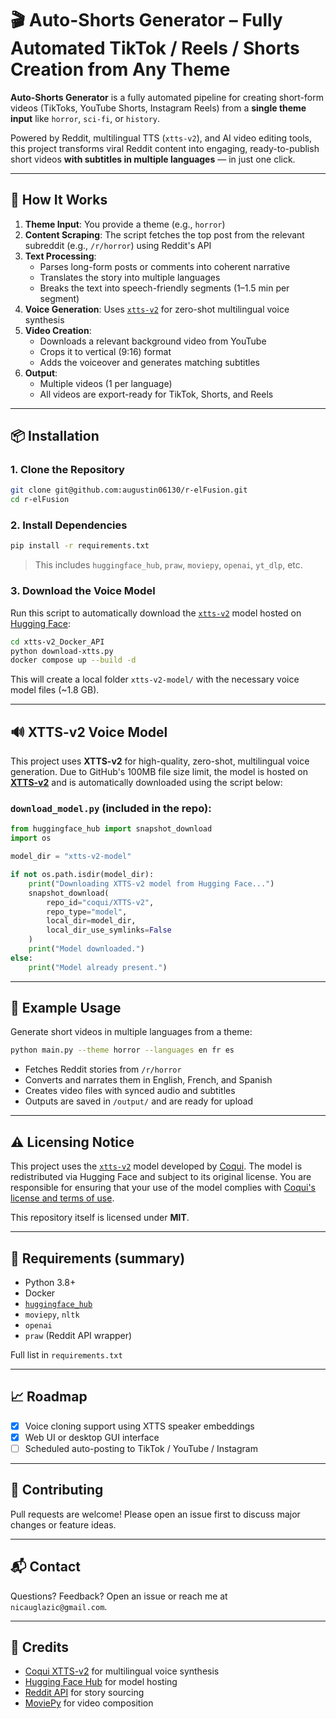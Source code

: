 # 🎬 Auto-Shorts Generator – Fully Automated TikTok / Reels / Shorts Creation from Any Theme

**Auto-Shorts Generator** is a fully automated pipeline for creating short-form videos (TikToks, YouTube Shorts, Instagram Reels) from a **single theme input** like `horror`, `sci-fi`, or `history`.

Powered by Reddit, multilingual TTS (`xtts-v2`), and AI video editing tools, this project transforms viral Reddit content into engaging, ready-to-publish short videos **with subtitles in multiple languages** — in just one click.

---

## 🧠 How It Works

1. **Theme Input**: You provide a theme (e.g., `horror`)
2. **Content Scraping**: The script fetches the top post from the relevant subreddit (e.g., `/r/horror`) using Reddit's API
3. **Text Processing**:
   - Parses long-form posts or comments into coherent narrative
   - Translates the story into multiple languages
   - Breaks the text into speech-friendly segments (1–1.5 min per segment)
4. **Voice Generation**: Uses [`xtts-v2`](https://huggingface.co/coqui/XTTS-v2) for zero-shot multilingual voice synthesis
5. **Video Creation**:
   - Downloads a relevant background video from YouTube
   - Crops it to vertical (9:16) format
   - Adds the voiceover and generates matching subtitles
6. **Output**:
   - Multiple videos (1 per language)
   - All videos are export-ready for TikTok, Shorts, and Reels

---

## 📦 Installation

### 1. Clone the Repository

```bash
git clone git@github.com:augustin06130/r-elFusion.git
cd r-elFusion
````

### 2. Install Dependencies

```bash
pip install -r requirements.txt
```

> This includes `huggingface_hub`, `praw`, `moviepy`, `openai`, `yt_dlp`, etc.

### 3. Download the Voice Model

Run this script to automatically download the [`xtts-v2`](https://huggingface.co/coqui/XTTS-v2) model hosted on [Hugging Face](https://huggingface.co/):

```bash
cd xtts-v2_Docker_API
python download-xtts.py
docker compose up --build -d
```

This will create a local folder `xtts-v2-model/` with the necessary voice model files (\~1.8 GB).

---

## 🔊 XTTS-v2 Voice Model

This project uses **XTTS-v2** for high-quality, zero-shot, multilingual voice generation. Due to GitHub's 100MB file size limit, the model is hosted on **[XTTS-v2](https://huggingface.co/coqui/XTTS-v2)** and is automatically downloaded using the script below:

### `download_model.py` (included in the repo):

```python
from huggingface_hub import snapshot_download
import os

model_dir = "xtts-v2-model"

if not os.path.isdir(model_dir):
    print("Downloading XTTS-v2 model from Hugging Face...")
    snapshot_download(
        repo_id="coqui/XTTS-v2",
        repo_type="model",
        local_dir=model_dir,
        local_dir_use_symlinks=False
    )
    print("Model downloaded.")
else:
    print("Model already present.")
```

---

## 🚀 Example Usage

Generate short videos in multiple languages from a theme:

```bash
python main.py --theme horror --languages en fr es
```

* Fetches Reddit stories from `/r/horror`
* Converts and narrates them in English, French, and Spanish
* Creates video files with synced audio and subtitles
* Outputs are saved in `/output/` and are ready for upload

---

## ⚠️ Licensing Notice

This project uses the [`xtts-v2`](https://huggingface.co/coqui/XTTS-v2) model developed by [Coqui](https://coqui.ai). The model is redistributed via Hugging Face and subject to its original license. You are responsible for ensuring that your use of the model complies with [Coqui's license and terms of use](https://huggingface.co/coqui/XTTS-v2#license).

This repository itself is licensed under **MIT**.

---

## 🧰 Requirements (summary)

* Python 3.8+
* Docker
* [`huggingface_hub`](https://pypi.org/project/huggingface-hub/)
* `moviepy`, `nltk`
* `openai`
* `praw` (Reddit API wrapper)

Full list in `requirements.txt`

---

## 📈 Roadmap

* [x] Voice cloning support using XTTS speaker embeddings
* [x] Web UI or desktop GUI interface
* [ ] Scheduled auto-posting to TikTok / YouTube / Instagram

---

## 🤝 Contributing

Pull requests are welcome! Please open an issue first to discuss major changes or feature ideas.

---

## 📬 Contact

Questions? Feedback? Open an issue or reach me at `nicauglazic@gmail.com`.

---

## 🧠 Credits

* [Coqui XTTS-v2](https://huggingface.co/coqui/XTTS-v2) for multilingual voice synthesis
* [Hugging Face Hub](https://huggingface.co/) for model hosting
* [Reddit API](https://www.reddit.com/dev/api/) for story sourcing
* [MoviePy](https://zulko.github.io/moviepy/) for video composition

